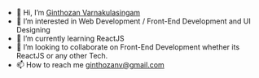 - 👋 Hi, I’m <a href="https://www.linkedin.com/in/ginthozan-varnakulasingam-8b5ba5114/">Ginthozan Varnakulasingam</a>
- 👀 I’m interested in Web Development / Front-End Development and UI Designing
- 🌱 I’m currently learning ReactJS
- 💞️ I’m looking to collaborate on Front-End Development whether its ReactJS or any other Tech.
- 📫 How to reach me ginthozanv@gmail.com

<!---
ginthozan-v/ginthozan-v is a ✨ special ✨ repository because its `README.md` (this file) appears on your GitHub profile.
You can click the Preview link to take a look at your changes.
--->
